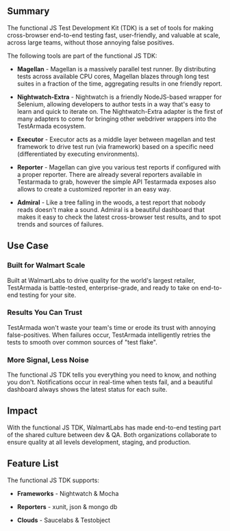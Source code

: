 ## Summary

The functional JS Test Development Kit (TDK) is a set of tools for making cross-browser end-to-end testing fast, user-friendly, and valuable at scale, across large teams, without those annoying false positives.

The following tools are part of the functional JS TDK:

* **Magellan** - Magellan is a massively parallel test runner. By distributing tests across available CPU cores, Magellan blazes through long test suites in a fraction of the time, aggregating results in one friendly report.

* **Nightwatch-Extra** - Nightwatch is a friendly NodeJS-based wrapper for Selenium, allowing developers to author tests in a way that's easy to learn and quick to iterate on. The Nightwatch-Extra adapter is the first of many adapters to come for bringing other webdriver wrappers into the TestArmada ecosystem.

* **Executor** - Executor acts as a middle layer between magellan and test framework to drive test run (via framework) based on a specific need (differentiated by executing environments).

* **Reporter** - Magellan can give you various test reports if configured with a proper reporter. There are already several reporters available in Testarmada to grab, however the simple API Testarmada exposes also allows to create a customized reporter in an easy way.

* **Admiral** - Like a tree falling in the woods, a test report that nobody reads doesn't make a sound. Admiral is a beautiful dashboard that makes it easy to check the latest cross-browser test results, and to spot trends and sources of failures.

## Use Case

### Built for Walmart Scale

Built at WalmartLabs to drive quality for the world's largest retailer, TestArmada is battle-tested, enterprise-grade, and ready to take on end-to-end testing for your site.

### Results You Can Trust

TestArmada won't waste your team's time or erode its trust with annoying false-positives. When failures occur, TestArmada intelligently retries the tests to smooth over common sources of "test flake".

### More Signal, Less Noise

The functional JS TDK tells you everything you need to know, and nothing you don't. Notifications occur in real-time when tests fail, and a beautiful dashboard always shows the latest status for each suite.

## Impact

With the functional JS TDK, WalmartLabs has made end-to-end testing part of the shared culture between dev & QA. Both organizations collaborate to ensure quality at all levels development, staging, and production.

## Feature List

The functional JS TDK supports:

* **Frameworks** - Nightwatch & Mocha

* **Reporters** - xunit, json & mongo db

* **Clouds** - Saucelabs & Testobject
